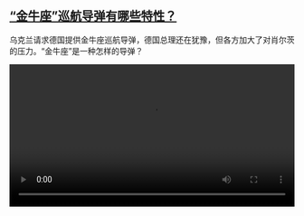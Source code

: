 <!--1706620623000-->
[“金牛座”巡航导弹有哪些特性？](https://www.dw.com/zh/%E2%80%9C%E9%87%91%E7%89%9B%E5%BA%A7%E2%80%9D%E5%B7%A1%E8%88%AA%E5%AF%BC%E5%BC%B9%E6%9C%89%E5%93%AA%E4%BA%9B%E7%89%B9%E6%80%A7%EF%BC%9F/a-66609934)
------

<p>乌克兰请求德国提供金牛座巡航导弹，德国总理还在犹豫，但各方加大了对肖尔茨的压力。“金牛座”是一种怎样的导弹？</small></p><video src="https://tvdownloaddw-a.akamaihd.net/dwtv_video/flv/vdt_zh/2023/bchi230823_001_tauruswide_01r_AVC_1280x720.mp4" controls style="width:100%"></video>
